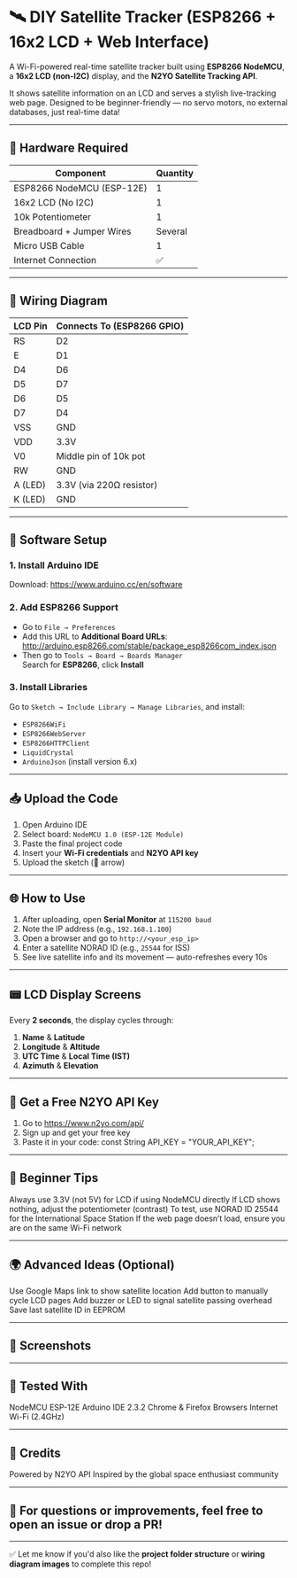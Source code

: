 # 🛰️ DIY Satellite Tracker (ESP8266 + 16x2 LCD + Web Interface)

A Wi-Fi-powered real-time satellite tracker built using **ESP8266 NodeMCU**, a **16x2 LCD (non-I2C)** display, and the **N2YO Satellite Tracking API**.

It shows satellite information on an LCD and serves a stylish live-tracking web page. Designed to be beginner-friendly — no servo motors, no external databases, just real-time data!

---

## 🧰 Hardware Required

| Component                  | Quantity |
|---------------------------|----------|
| ESP8266 NodeMCU (ESP-12E) | 1        |
| 16x2 LCD (No I2C)         | 1        |
| 10k Potentiometer         | 1        |
| Breadboard + Jumper Wires | Several  |
| Micro USB Cable           | 1        |
| Internet Connection       | ✅        |

---

## 🔌 Wiring Diagram

| LCD Pin | Connects To (ESP8266 GPIO) |
|---------|----------------------------|
| RS      | D2                         |
| E       | D1                         |
| D4      | D6                         |
| D5      | D7                         |
| D6      | D5                         |
| D7      | D4                         |
| VSS     | GND                        |
| VDD     | 3.3V                       |
| V0      | Middle pin of 10k pot      |
| RW      | GND                        |
| A (LED) | 3.3V (via 220Ω resistor)   |
| K (LED) | GND                        |

---

## 🔧 Software Setup

### 1. Install Arduino IDE  
Download: https://www.arduino.cc/en/software

### 2. Add ESP8266 Support  
- Go to `File → Preferences`  
- Add this URL to **Additional Board URLs**:  
http://arduino.esp8266.com/stable/package_esp8266com_index.json
- Then go to `Tools → Board → Boards Manager`  
Search for **ESP8266**, click **Install**

### 3. Install Libraries  
Go to `Sketch → Include Library → Manage Libraries`, and install:

- `ESP8266WiFi`
- `ESP8266WebServer`
- `ESP8266HTTPClient`
- `LiquidCrystal`
- `ArduinoJson` (install version 6.x)

---

## 📥 Upload the Code

1. Open Arduino IDE  
2. Select board: `NodeMCU 1.0 (ESP-12E Module)`  
3. Paste the final project code  
4. Insert your **Wi-Fi credentials** and **N2YO API key**
5. Upload the sketch (🔼 arrow)

---

## 🌐 How to Use

1. After uploading, open **Serial Monitor** at `115200 baud`
2. Note the IP address (e.g., `192.168.1.100`)
3. Open a browser and go to `http://<your_esp_ip>`
4. Enter a satellite NORAD ID (e.g., `25544` for ISS)
5. See live satellite info and its movement — auto-refreshes every 10s

---

## 📟 LCD Display Screens

Every **2 seconds**, the display cycles through:

1. **Name** & **Latitude**  
2. **Longitude** & **Altitude**  
3. **UTC Time** & **Local Time (IST)**  
4. **Azimuth** & **Elevation**

---

## 🔐 Get a Free N2YO API Key

1. Go to https://www.n2yo.com/api/
2. Sign up and get your free key
3. Paste it in your code:
const String API_KEY = "YOUR_API_KEY";

---

## 🧠 Beginner Tips

Always use 3.3V (not 5V) for LCD if using NodeMCU directly
If LCD shows nothing, adjust the potentiometer (contrast)
To test, use NORAD ID 25544 for the International Space Station
If the web page doesn’t load, ensure you are on the same Wi-Fi network

---

## 🌍 Advanced Ideas (Optional)

Use Google Maps link to show satellite location
Add button to manually cycle LCD pages
Add buzzer or LED to signal satellite passing overhead
Save last satellite ID in EEPROM

---

## 📸 Screenshots


---

## 🧪 Tested With

NodeMCU ESP-12E
Arduino IDE 2.3.2
Chrome & Firefox Browsers
Internet Wi-Fi (2.4GHz)

---

## 🙌 Credits

Powered by N2YO API
Inspired by the global space enthusiast community

---

## 💬 For questions or improvements, feel free to open an issue or drop a PR!

---

✅ Let me know if you'd also like the **project folder structure** or **wiring diagram images** to complete this repo!
